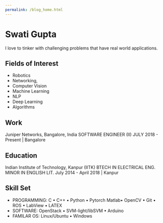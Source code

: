 ```yaml
---
permalink: /blog_home.html
---
```


# Swati Gupta
I love to tinker with challenging problems that have real world applications. 

## Fields of Interest
- Robotics 
- Networking, 
- Computer Vision
- Machine Learning 
- NLP
- Deep Learning
- Algorithms

## Work
Juniper Networks, Bangalore, India
SOFTWARE ENGINEER (II)
JULY 2018 - Present | Bangalore

## Education
Indian Institute of Technology, Kanpur (IITK)
BTECH IN ELECTRICAL ENG. MINOR IN ENGLISH LIT.
July 2014 - April 2018 | Kanpur

## Skill Set
- PROGRAMMING: 
C • C++ • Python • Pytorch Matlab• OpenCV • Git • ROS • LabView • LATEX
- SOFTWARE: 
OpenStack • SVM-light/libSVM • Arduino 
- FAMILAR OS: 
Linux/Ubuntu • Windows
